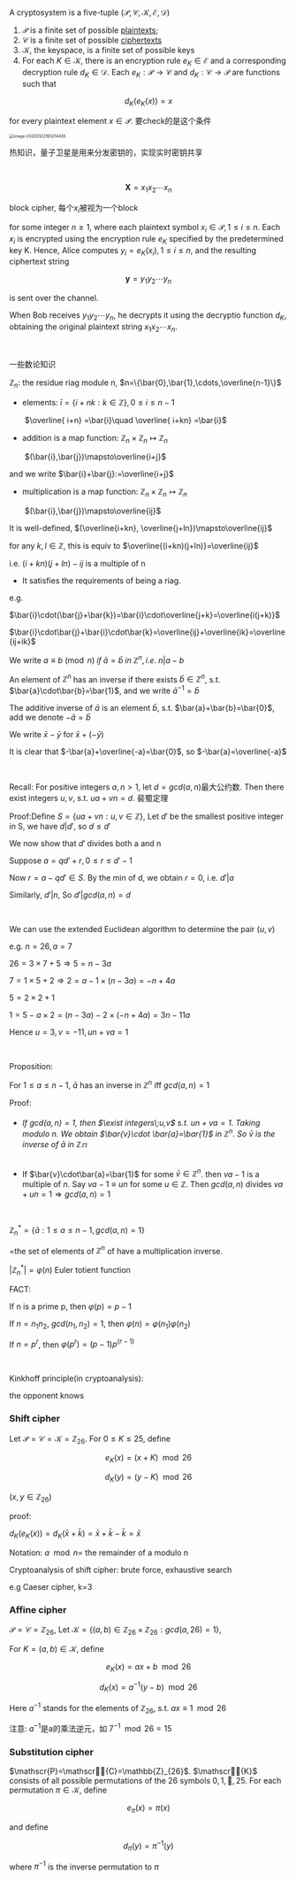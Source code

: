 A cryptosystem is a five-tuple $(\mathscr{P},\mathscr{C},\mathscr{K},\mathscr{E},\mathscr{D})$

1. $\mathscr{P}$ is a finite set of possible <u>plaintexts</u>;
2. $\mathscr{C}$ is a finite set of possible <u>ciphertexts</u>
3. $\mathscr{K}$, the keyspace, is a finite set of possible keys
4. For each $K\in \mathscr{K}$, there is an encryption rule $e_K\in\mathscr{E}$ and a corresponding decryption rule $d_K\in\mathscr{D}$. Each $e_K:\mathscr{P}\rightarrow\mathscr{C}$ and $d_K:\mathscr{C}\rightarrow \mathscr{P}$ are functions such that 

$$d_K(e_K(x))=x$$

for every plaintext element $x\in\mathscr{P}$. 要check的是这个条件

<img src="/Users/jones/Library/Application Support/typora-user-images/image-20200322160214426.png" alt="image-20200322160214426" style="zoom:50%;" />

热知识，量子卫星是用来分发密钥的，实现实时密钥共享

<br>

$$\mathbf{X}=x_1x_2\cdots x_n$$

block cipher, 每个$x_i$被视为一个block

for some integer $n\geq 1$, where each plaintext symbol $x_i\in\mathscr{P}, 1\leq i\leq n$. Each $x_i$ is encrypted using the encryption rule $e_K$ specified by the predetermined key K. Hence, Alice computes $y_i=e_K(x_i), 1\leq i\leq n$, and the resulting ciphertext string 

$$\mathbf{y}=y_1y_2\cdots y_n$$

is sent over the channel.

When Bob receives $y_1y_2\cdots y_n$, he decrypts it using the decryptio function $d_K$, obtaining the original plaintext string $x_1x_2\cdots x_n$.

<br>

一些数论知识

$\mathbb{Z}_n$: the residue riag module n,  $n=\{\bar{0},\bar{1},\cdots,\overline{n-1}\}$

* elements: $\bar{i} = \{i+nk:k\in\mathbb{Z}\}, 0\leq i\leq n-1$

&emsp;&emsp;$\overline{ i+n} =\bar{i}\quad \overline{ i+kn} =\bar{i}$

* addition is a map function: $\mathbb{Z}_n\times \mathbb{Z}_n\mapsto\mathbb{Z}_n$

&emsp;&emsp;$(\bar{i},\bar{j})\mapsto\overline{i+j}$

and we write $\bar{i}+\bar{j}:=\overline{i+j}$

* multiplication is a map function: $\mathbb{Z}_n\times \mathbb{Z}_n\mapsto\mathbb{Z}_n$

&emsp;&emsp;$(\bar{i},\bar{j})\mapsto\overline{ij}$

It is well-defined,  $(\overline{i+kn}, \overline{j+ln})\mapsto\overline{ij}$

for any $k,l\in\mathbb{Z}$, this is equiv to $\overline{(i+kn)(j+ln)}=\overline{ij}$

i.e. $(i+kn)(j+ln)-ij$ is a multiple of n

* It satisfies the requirements of being a riag.

e.g. 

$\bar{i}\cdot(\bar{j}+\bar{k})=\bar{i}\cdot\overline{j+k}=\overline{i(j+k)}$

$\bar{i}\cdot\bar{j}+\bar{i}\cdot\bar{k}=\overline{ij}+\overline{ik}=\overline{ij+ik}$

We write $a\equiv b\pmod n \;if\; \bar{a}=\bar{b}\;in\;\mathbb{Z}^n,i.e.\; n\vert a-b$

An element of $\mathbb{Z}^n$ has an inverse if there exists $\bar{b}\in\mathbb{Z}^n$, s.t. $\bar{a}\cdot\bar{b}=\bar{1}$, and we write $\bar{a}^{-1}=\bar{b}$

The additive inverse of $\bar{a}$ is an element $\bar{b}$, s.t. $\bar{a}+\bar{b}=\bar{0}$, add we denote $-\bar{a}=\bar{b}$

We write $\bar{x}-\bar{y}$ for $\bar{x}+(-\bar{y})$

It is clear that $-\bar{a}+\overline{-a}=\bar{0}$, so $-\bar{a}=\overline{-a}$

<br>

Recall: For positive integers $a,n>1$, let $d=gcd(a,n)$最大公约数. Then there exist integers $u,v$, s.t. $ua+vn=d$. 裴蜀定理

Proof:Define $S=\{ua+vn: u,v\in\mathbb{Z}\}$, Let $d'$ be the smallest positive integer in S, we have $d\vert d'$, so $d\leq d'$

We now show that $d'$ divides both a and n

Suppose $a=qd'+r,0\leq r\leq d'-1$

Now $r=a-qd'\in S$. By the min of d, we obtain $r=0$, i.e. $d'|a$

Similarly, $d'|n$, So $d'|gcd(a,n)=d$

<br>

We can use the extended Euclidean algorithm to determine the pair $(u,v)$

e.g. $n=26,a=7$

$26=3\times 7+5\Rightarrow 5=n-3a$

$7=1\times 5+2\Rightarrow 2=a-1\times(n-3a)=-n+4a$

$5=2\times 2+1$

$1=5-a\times 2=(n-3a)-2\times(-n+4a)=3n-11a$

Hence $u=3,v=-11,un+va=1$

<br>

Proposition:

For $1\leq a\leq n-1$, $\bar{a}$ has an inverse in $\mathbb{Z}^n$ iff $gcd(a,n)=1$

Proof: 

* ###### If $gcd(a,n)=1$, then $\exist integers\;u,v$  s.t. $un+va=1$. Taking modulo n. We obtain $\bar{v}\cdot \bar{a}=\bar{1}$ in $\mathbb{Z}^n$. So $\bar{v}$ is the inverse of $\bar{a}$ in $\mathbb{Zn}$

* If $\bar{v}\cdot\bar{a}=\bar{1}$ for some $\bar{v}\in\mathbb{Z}^n$. then $va-1$ is a multiple of $n$. Say $va-1\equiv un$ for some $u\in\mathbb{Z}$. Then $gcd(a,n)$ divides $va+un=1\Rightarrow gcd(a,n)=1$



<br>

$\mathbb{Z}^*_n=\{\bar{a}:1\leq a\leq n-1, gcd(a,n)=1\}$

=the set of elements of $\mathbb{Z}^n$ of have a multiplication inverse.

$\vert \mathbb{Z}^*_n\vert=\varphi(n)$ Euler totient function

FACT:

If n is a prime p, then $\varphi(p)=p-1$

If $n=n_1n_2$, $gcd(n_1,n_2)=1$, then $\varphi(n)=\varphi(n_1)\varphi(n_2)$

If $n=p^r$, then $\varphi(p^r)=(p-1)p^{(r-1)}$

<br>

Kinkhoff principle(in cryptoanalysis):

the opponent knows 

### Shift cipher

Let $\mathscr{P}=\mathscr{C}=\mathscr{K}=\mathbb{Z}_{26}$. For $0\leq K\leq 25$, define

$$e_K(x)=(x+K)\mod 26$$

$$d_K(y)=(y-K)\mod 26$$

$(x,y\in\mathbb{Z}_{26})$

proof:

$d_K(e_K(x))=d_K(\bar{x}+\bar{k})=\bar{x}+\bar{k}-\bar{k}=\bar{x}$

Notation: $a\mod n =$ the remainder of a modulo n

Cryptoanalysis of shift cipher: brute force, exhaustive search

e.g Caeser cipher, k=3

### Affine cipher

$\mathscr{P}=\mathscr{C}=\mathbb{Z}_{26}$,  Let $\mathscr{K}=\{(a,b)\in\mathbb{Z}_{26}\times \mathbb{Z}_{26}:gcd(a,26)=1\}$, 

For $K=(a,b)\in \mathscr{K}$, define

$$e_K(x)=ax+b\mod 26$$

$$d_K(x)=a^{-1}(y-b)\mod 26$$

Here $a^{-1}$ stands for the elements of $\mathbb{Z}_{26}$, s.t. $ax\equiv 1\mod 26$

注意: $a^{-1}$是a的乘法逆元，如 $7^{-1}\mod 26=15$

### Substitution cipher

$\mathscr{P}=\mathscr{C}=\mathbb{Z}_{26}$. $\mathscr{K}$ consists of all possible permutations of the 26 symbols $0,1,\cdots, 25$. For each permutation $\pi\in\mathscr{K}$, define

$$e_{\pi}(x)=\pi(x)$$

and define

$$d_{\pi}(y)=\pi^{-1}(y)$$

where $\pi^{-1}$ is the inverse permutation to $\pi$